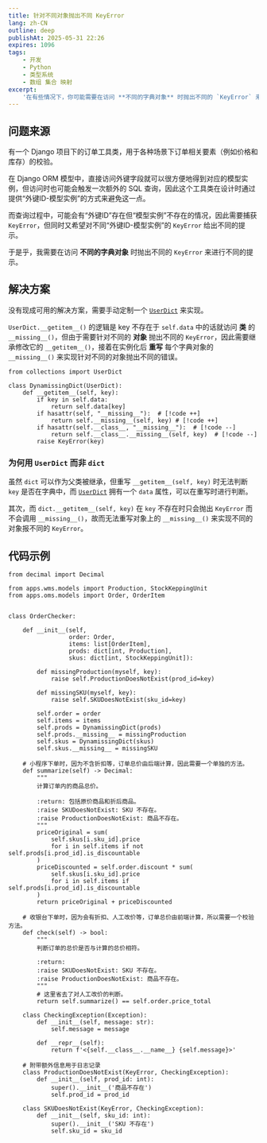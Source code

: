 ```yaml
---
title: 针对不同对象抛出不同 KeyError
lang: zh-CN
outline: deep
publishAt: 2025-05-31 22:26
expires: 1096
tags:
    - 开发
    - Python
    - 类型系统
    - 数组 集合 映射
excerpt:
    '在有些情况下，你可能需要在访问 **不同的字典对象** 时抛出不同的 `KeyError` 来进行不同的提示。'
---
```


## 问题来源

有一个 Django 项目下的订单工具类，用于各种场景下订单相关要素（例如价格和库存）的校验。

在 Django ORM 模型中，直接访问外键字段就可以很方便地得到对应的模型实例，但访问时也可能会触发一次额外的 SQL
查询，因此这个工具类在设计时通过提供“外键ID-模型实例”的方式来避免这一点。

而查询过程中，可能会有“外键ID”存在但“模型实例”不存在的情况，因此需要捕获
`KeyError`，但同时又希望对不同“外键ID-模型实例”的 `KeyError` 给出不同的提示。

于是乎，我需要在访问 **不同的字典对象** 时抛出不同的 `KeyError` 来进行不同的提示。

## 解决方案

没有现成可用的解决方案，需要手动定制一个
[`UserDict`](https://docs.python.org/zh-cn/3/library/collections.html#collections.UserDict) 来实现。

`UserDict.__getitem__()` 的逻辑是 key 不存在于 `self.data` 中的话就访问 **类** 的 `__missing__()`，但由于需要针对不同的 **对象** 抛出不同的
`KeyError`，因此需要继承修改它的 `__getitem__()`，接着在实例化后 **重写** 每个字典对象的 `__missing__()` 来实现针对不同的对象抛出不同的错误。

```python:line-numbers
from collections import UserDict

class DynamissingDict(UserDict):
    def __getitem__(self, key):
        if key in self.data:
            return self.data[key]
        if hasattr(self, "__missing__"):  # [!code ++]
            return self.__missing__(self, key) # [!code ++]
        if hasattr(self.__class__, "__missing__"):  # [!code --]
            return self.__class__.__missing__(self, key)  # [!code --]
        raise KeyError(key)
```

### 为何用 `UserDict` 而非 `dict`

虽然 `dict` 可以作为父类被继承，但重写 `__getitem__(self, key)` 时无法判断 `key` 是否在字典中，而
[`UserDict`](https://docs.python.org/zh-cn/3/library/collections.html#collections.UserDict) 拥有一个
`data` 属性，可以在重写时进行判断。

其次，而 `dict.__getitem__(self, key)` 在 `key` 不存在时只会抛出 `KeyError`
而不会调用 `__missing__()`，故而无法重写对象上的 `__missing__()` 来实现不同的对象报不同的 `KeyError`。

## 代码示例

```python:line-numbers{24,26} [./apps/oms/tools.py]
from decimal import Decimal

from apps.wms.models import Production, StockKeppingUnit
from apps.oms.models import Order, OrderItem


class OrderChecker:

    def __init__(self,
                 order: Order,
                 items: list[OrderItem],
                 prods: dict[int, Production],
                 skus: dict[int, StockKeppingUnit]):

        def missingProduction(myself, key):
            raise self.ProductionDoesNotExist(prod_id=key)

        def missingSKU(myself, key):
            raise self.SKUDoesNotExist(sku_id=key)

        self.order = order
        self.items = items
        self.prods = DynamissingDict(prods)
        self.prods.__missing__ = missingProduction
        self.skus = DynamissingDict(skus)
        self.skus.__missing__ = missingSKU

    # 小程序下单时，因为不含折扣等，订单总价由后端计算，因此需要一个单独的方法。
    def summarize(self) -> Decimal:
        """
        计算订单内的商品总价。
        
        :return: 包括原价商品和折后商品。
        :raise SKUDoesNotExist: SKU 不存在。
        :raise ProductionDoesNotExist: 商品不存在。
        """
        priceOriginal = sum(
            self.skus[i.sku_id].price
            for i in self.items if not self.prods[i.prod_id].is_discountable
        )
        priceDiscounted = self.order.discount * sum(
            self.skus[i.sku_id].price
            for i in self.items if self.prods[i.prod_id].is_discountable
        )
        return priceOriginal + priceDiscounted

    # 收银台下单时，因为会有折扣、人工改价等，订单总价由前端计算，所以需要一个校验方法。
    def check(self) -> bool:
        """
        判断订单的总价是否与计算的总价相符。

        :return:
        :raise SKUDoesNotExist: SKU 不存在。
        :raise ProductionDoesNotExist: 商品不存在。
        """
        # 这里省去了对人工改价的判断。
        return self.summarize() == self.order.price_total

    class CheckingException(Exception):
        def __init__(self, message: str):
            self.message = message

        def __repr__(self):
            return f'<{self.__class__.__name__} {self.message}>'

    # 附带额外信息用于日志记录
    class ProductionDoesNotExist(KeyError, CheckingException):
        def __init__(self, prod_id: int):
            super().__init__('商品不存在')
            self.prod_id = prod_id

    class SKUDoesNotExist(KeyError, CheckingException):
        def __init__(self, sku_id: int):
            super().__init__('SKU 不存在')
            self.sku_id = sku_id
```
